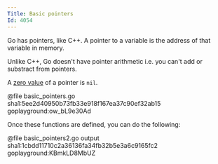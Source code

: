 ```yaml
---
Title: Basic pointers
Id: 4054
---
```

Go has pointers, like C++. A pointer to a variable is the address of that variable in memory.

Unlike C++, Go doesn't have pointer arithmetic i.e. you can't add or substract from pointers.

A [zero value](a-6069) of a pointer is `nil`.

@file basic_pointers.go sha1:5ee2d40950b73fb33e918f167ea37c90ef32ab15 goplayground:ow_bL9e30Ad

Once these functions are defined, you can do the following:

@file basic_pointers2.go output sha1:1cbdd11710c2a36136fa34fb32b5e3a6c9165fc2 goplayground:KBmkLD8MbUZ
